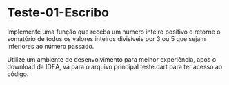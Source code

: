 # Teste-01-Escribo
Implemente uma função que receba um número inteiro positivo e retorne o somatório de todos os valores inteiros divisíveis por 3 ou 5 que sejam inferiores ao número passado.

Utilize um ambiente de desenvolvimento para melhor experiência, após o download da IDEA, vá para o arquivo principal teste.dart para ter acesso ao código.
